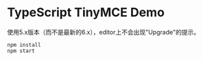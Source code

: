 TypeScript TinyMCE Demo
===========================

使用5.x版本（而不是最新的6.x），editor上不会出现"Upgrade"的提示。

```
npm install
npm start
```
